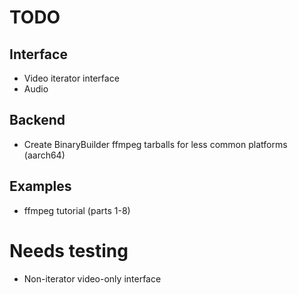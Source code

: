 TODO
====

Interface
---------
* Video iterator interface
* Audio

Backend
-------
* Create BinaryBuilder ffmpeg tarballs for less common platforms (aarch64)

Examples
--------
* ffmpeg tutorial (parts 1-8)


Needs testing
=============
* Non-iterator video-only interface
